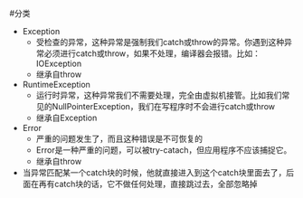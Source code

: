 #分类
* Exception
    * 受检查的异常，这种异常是强制我们catch或throw的异常。你遇到这种异常必须进行catch或throw，如果不处理，编译器会报错。比如：IOException
    * 继承自throw
* RuntimeException
    * 运行时异常，这种异常我们不需要处理，完全由虚拟机接管。比如我们常见的NullPointerException，我们在写程序时不会进行catch或throw
    * 继承自Exception
* Error
    * 严重的问题发生了，而且这种错误是不可恢复的
    * Error是一种严重的问题，可以被try-catach，但应用程序不应该捕捉它。
    * 继承自throw
* 当异常匹配某一个catch块的时候，他就直接进入到这个catch块里面去了，后面在再有catch块的话，它不做任何处理，直接跳过去，全部忽略掉
